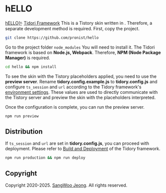 # hELLO

[hELLO](https://pronist.tistory.com/5)는 [Tidori Framework](https://github.com/pronist/tidory/wiki) This is a Tistory skin written in . Therefore, a separate development method is required. First, copy the project.

```bash
git clone https://github.com/pronist/hello
```

Go to the project folder `node_modules` You will need to install it. The Tidori framework is based on **Node.js, Webpack**. Therefore, **NPM (Node Package Manager)** is required.

```bash
cd hello && npm install
```

To see the skin with the Tistory placeholders applied, you need to use the **preview server**. Rename **tidory.config.example.js** to **tidory.config.js** and configure `ts_session` and `url` according to the Tidory framework's [environment settings](https://github.com/pronist/tidory/wiki/Configuration). These values ​​are used to directly communicate with the Tistory server and preview the skin with the placeholders interpreted.

Once the configuration is complete, you can run the preview server.

```bash
npm run preview
```

## Distribution

If `ts_session` and `url` are set in **tidory.config.js**, you can proceed with deployment. Please refer to [Build and Deployment](https://github.com/pronist/tidory/wiki/Deployment) of the Tidory framework.

```bash
npm run production && npm run deploy
```

## Copyright

Copyright 2020-2025. [SangWoo Jeong](https://github.com/pronist). All rights reserved.
